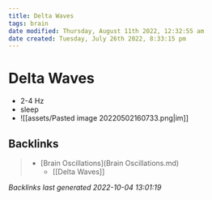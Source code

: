 ```yaml
---
title: Delta Waves
tags: brain
date modified: Thursday, August 11th 2022, 12:32:55 am
date created: Tuesday, July 26th 2022, 8:33:15 pm
---
```


# Delta Waves
- 2-4 Hz
- sleep
- ![[assets/Pasted image 20220502160733.png|im]]

## Backlinks

> - [Brain Oscillations](Brain Oscillations.md)
>   - [[Delta Waves]]

_Backlinks last generated 2022-10-04 13:01:19_
